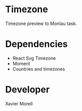 # Timezone

Timezone preview to Monlau task. 

# Dependencies

- React Svg Timezone
- Moment
- Countries and timezones

# Developer

Xavier Morell